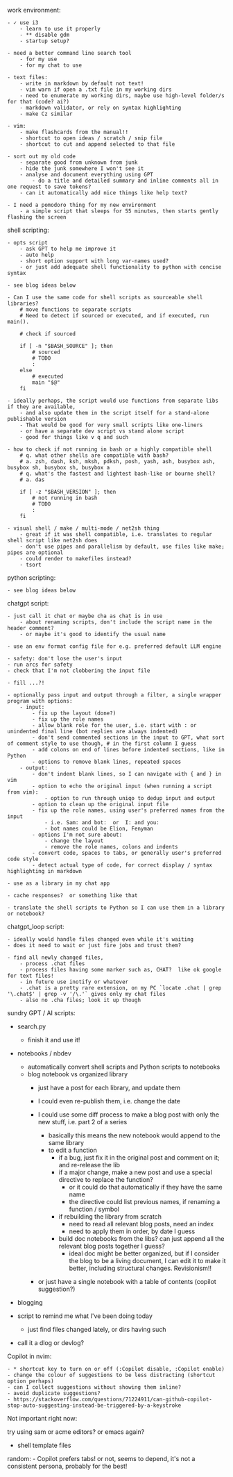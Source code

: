 work environment:

	- ✓ use i3
		- learn to use it properly
		- ** disable gdm
		- startup setup?

	- need a better command line search tool
		- for my use
		- for my chat to use

	- text files:
		- write in markdown by default not text!
		- vim warn if open a .txt file in my working dirs
		- need to enumerate my working dirs, maybe use high-level folder/s for that (code? ai?)
		- markdown validator, or rely on syntax highlighting
		- make Cz similar

	- vim:
		- make flashcards from the manual!!
		- shortcut to open ideas / scratch / snip file
		- shortcut to cut and append selected to that file

	- sort out my old code
		- separate good from unknown from junk
		- hide the junk somewhere I won't see it
		- analyse and document everything using GPT
			- do a title and detailed summary and inline comments all in one request to save tokens?
		- can it automatically add nice things like help text?

	- I need a pomodoro thing for my new environment
		- a simple script that sleeps for 55 minutes, then starts gently flashing the screen

shell scripting:

	- opts script
		- ask GPT to help me improve it
		- auto help
		- short option support with long var-names used?
		- or just add adequate shell functionality to python with concise syntax

	- see blog ideas below

	- Can I use the same code for shell scripts as sourceable shell libraries?
		# move functions to separate scripts
		# Need to detect if sourced or executed, and if executed, run main().

		# check if sourced

		if [ -n "$BASH_SOURCE" ]; then
			# sourced
			# TODO
			:
		else
			# executed
			main "$@"
		fi

	- ideally perhaps, the script would use functions from separate libs if they are available,
		- and also update them in the script itself for a stand-alone publishable version
		- That would be good for very small scripts like one-liners
		- or have a separate dev script vs stand alone script
		- good for things like v q and such

	- how to check if not running in bash or a highly compatible shell
		# q. what other shells are compatible with bash?
		# a. zsh, dash, ksh, mksh, pdksh, posh, yash, ash, busybox ash, busybox sh, busybox sh, busybox a
		# q. what's the fastest and lightest bash-like or bourne shell?
		# a. das

		if [ -z "$BASH_VERSION" ]; then
			# not running in bash
			# TODO
			:
		fi

	- visual shell / make / multi-mode / net2sh thing
		- great if it was shell compatible, i.e. translates to regular shell script like net2sh does
		- don't use pipes and parallelism by default, use files like make; pipes are optional
		- could render to makefiles instead?
		- tsort


python scripting:

	- see blog ideas below


chatgpt script:

	- just call it chat or maybe cha as chat is in use
		- about renaming scripts, don't include the script name in the header comment?
		- or maybe it's good to identify the usual name

	- use an env format config file for e.g. preferred default LLM engine

	- safety: don't lose the user's input
	- run arcs for safety
	- check that I'm not clobbering the input file

	- fill ...?!

	- optionally pass input and output through a filter, a single wrapper program with options:
		- input:
			- fix up the layout (done?)
			- fix up the role names
			- allow blank role for the user, i.e. start with : or unindented final line (bot replies are always indented)
			- don't send commented sections in the input to GPT, what sort of comment style to use though, # in the first column I guess
			- add colons on end of lines before indented sections, like in Python
			- options to remove blank lines, repeated spaces
		- output:
			- don't indent blank lines, so I can navigate with { and } in vim
			- option to echo the original input (when running a script from vim):
				- option to run through uniqo to dedup input and output
			- option to clean up the original input file
			- fix up the role names, using user's preferred names from the input
				- i.e. Sam: and bot:  or  I: and you: 
				- bot names could be Elion, Fenyman
			- options I'm not sure about:
				- change the layout
				- remove the role names, colons and indents
			- convert code, spaces to tabs, or generally user's preferred code style
			- detect actual type of code, for correct display / syntax highlighting in markdown

	- use as a library in my chat app

	- cache responses?  or something like that

	- translate the shell scripts to Python so I can use them in a library or notebook?

chatgpt_loop script:

	- ideally would handle files changed even while it's waiting
	- does it need to wait or just fire jobs and trust them?

	- find all newly changed files,
		- process .chat files
		- process files having some marker such as, CHAT?  like ok google for text files!
		- in future use inotify or whatever
		- .chat is a pretty rare extension, on my PC `locate .chat | grep '\.chat$' | grep -v '/\.'` gives only my chat files
		- also no .cha files; look it up though

sundry GPT / AI scripts:

- search.py
	- finish it and use it!

- notebooks / nbdev
	- automatically convert shell scripts and Python scripts to notebooks
	- blog notebook vs organized library
		- just have a post for each library, and update them
		- I could even re-publish them, i.e. change the date
		- I could use some diff process to make a blog post with only the new stuff, i.e. part 2 of a series
			- basically this means the new notebook would append to the same library
			- to edit a function
				- if a bug, just fix it in the original post and comment on it; and re-release the lib
				- if a major change, make a new post and use a special directive to replace the function?
					- or it could do that automatically if they have the same name
					- the directive could list previous names, if renaming a function / symbol
				- if rebuilding the library from scratch
					- need to read all relevant blog posts, need an index
					- need to apply them in order, by date I guess
				- build doc notebooks from the libs?  can just append all the relevant blog posts together I guess?
					- ideal doc might be better organized, but if I consider the blog to be a living document, I can edit it to make it better, including structural changes.  Revisionism!!


		- or just have a single notebook with a table of contents (copilot suggestion?)


- blogging

- script to remind me what I've been doing today
	- just find files changed lately, or dirs having such
- call it a dlog or devlog?


Copilot in nvim:

	- * shortcut key to turn on or off (:Copilot disable, :Copilot enable)
	- change the colour of suggestions to be less distracting (shortcut option perhaps)
	- can I collect suggestions without showing them inline?
	- avoid duplicate suggestions?
	- https://stackoverflow.com/questions/71224911/can-github-copilot-stop-auto-suggesting-instead-be-triggered-by-a-keystroke


Not important right now:

try using sam or acme editors?  or emacs again?



- shell template files


random:
	- Copilot prefers tabs!  or not, seems to depend, it's not a consistent persona, probably for the best!
